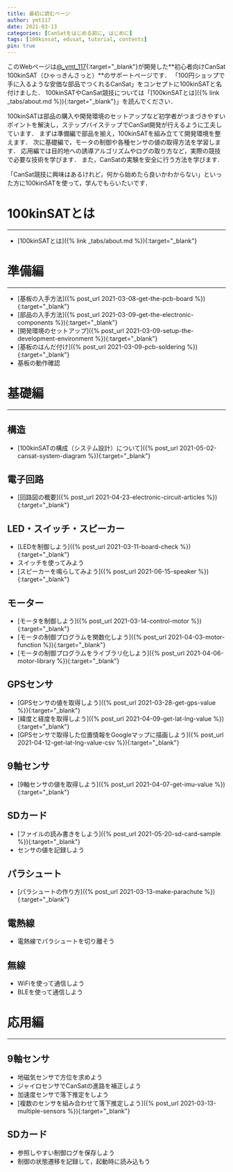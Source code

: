 ```yaml
---
title: 最初に読むページ
author: ymt117
date: 2021-03-13
categories: [CanSatをはじめる前に, はじめに]
tags: [100kinsat, edusat, tutorial, contents]
pin: true
---
```


<style>
.post-content h2::before {
  font-family: "Font Awesome 5 Free";
  font-weight: 900;
  color: #a9a9a9;
  content: '\f135\0020\0020'; /* https://fontawesome.com/icons/rocket?style=solid */
}
</style>

このWebページは[@_ymt_117](https://twitter.com/_ymt_117){:target="_blank"}が開発した**初心者向けCanSat 100kinSAT（ひゃっきんさっと）**のサポートページです．
「100円ショップで手に入るような安価な部品でつくれるCanSat」をコンセプトに100kinSATと名付けました．
100kinSATやCanSat競技については「[100kinSATとは]({% link _tabs/about.md %}){:target="_blank"}」を読んでください．

100kinSATは部品の購入や開発環境のセットアップなど初学者がつまづきやすいポイントを解決し，ステップバイステップでCanSat開発が行えるように工夫しています．
まずは準備編で部品を揃え，100kinSATを組み立てて開発環境を整えます．
次に基礎編で，モータの制御や各種センサの値の取得方法を学習します．
応用編では目的地への誘導アルゴリズムやログの取り方など，実際の競技で必要な技術を学びます．
また，CanSatの実験を安全に行う方法を学びます．

「CanSat競技に興味はあるけれど，何から始めたら良いかわからない」といった方に100kinSATを使って，学んでもらいたいです．

# 100kinSATとは
---

- [100kinSATとは]({% link _tabs/about.md %}){:target="_blank"}

# 準備編
---

- [基板の入手方法]({% post_url 2021-03-08-get-the-pcb-board %}){:target="_blank"}
- [部品の入手方法]({% post_url 2021-03-09-get-the-electronic-components %}){:target="_blank"}
- [開発環境のセットアップ]({% post_url 2021-03-09-setup-the-development-environment %}){:target="_blank"}
- [基板のはんだ付け]({% post_url 2021-03-09-pcb-soldering %}){:target="_blank"}
- 基板の動作確認

# 基礎編
---

## 構造

- [100kinSATの構成（システム設計）について]({% post_url 2021-05-02-cansat-system-diagram %}){:target="_blank"}

## 電子回路
- [回路図の概要]({% post_url 2021-04-23-electronic-circuit-articles %}){:target="_blank"}

## LED・スイッチ・スピーカー

- [LEDを制御しよう]({% post_url 2021-03-11-board-check %}){:target="_blank"}
- スイッチを使ってみよう
- [スピーカーを鳴らしてみよう]({% post_url 2021-06-15-speaker %}){:target="_blank"}

## モーター

- [モータを制御しよう]({% post_url 2021-03-14-control-motor %}){:target="_blank"}
- [モータの制御プログラムを関数化しよう]({% post_url 2021-04-03-motor-function %}){:target="_blank"}
- [モータの制御プログラムをライブラリ化しよう]({% post_url 2021-04-06-motor-library %}){:target="_blank"}

## GPSセンサ

- [GPSセンサの値を取得しよう]({% post_url 2021-03-28-get-gps-value %}){:target="_blank"}
- [緯度と経度を取得しよう]({% post_url 2021-04-09-get-lat-lng-value %}){:target="_blank"}
- [GPSセンサで取得した位置情報をGoogleマップに描画しよう]({% post_url 2021-04-12-get-lat-lng-value-csv %}){:target="_blank"}

## 9軸センサ

- [9軸センサの値を取得しよう]({% post_url 2021-04-07-get-imu-value %}){:target="_blank"}

## SDカード

- [ファイルの読み書きをしよう]({% post_url 2021-05-20-sd-card-sample %}){:target="_blank"}
- センサの値を記録しよう

## パラシュート

- [パラシュートの作り方]({% post_url 2021-03-13-make-parachute %}){:target="_blank"}

## 電熱線

- 電熱線でパラシュートを切り離そう

## 無線

- WiFiを使って通信しよう
- BLEを使って通信しよう

# 応用編
---

## 9軸センサ

- 地磁気センサで方位を求めよう
- ジャイロセンサでCanSatの進路を補正しよう
- 加速度センサで落下推定をしよう
- [複数のセンサを組み合わせて落下推定しよう]({% post_url 2021-03-13-multiple-sensors %}){:target="_blank"}

## SDカード

- 参照しやすい制御ログを保存しよう
- 制御の状態遷移を記録して，起動時に読み込もう
